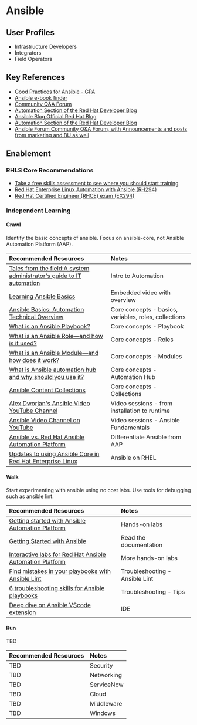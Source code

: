 # Ansible

## User Profiles

* Infrastructure Developers
* Integrators
* Field Operators

## Key References

* [Good Practices for Ansible - GPA](https://redhat-cop.github.io/automation-good-practices/)
* [Ansible e-book finder](https://ansible.github.io/slides/ebooks)
* [Community Q&A Forum](https://forum.ansible.com/)
* [Automation Section of the Red Hat Developer Blog](https://developers.redhat.com/topics/automation)
* [Ansible Blog Official Red Hat Blog](https://www.redhat.com/en/blog/channel/red-hat-ansible-automation)
* [Automation Section of the Red Hat Developer Blog](https://developers.redhat.com/topics/automation)
* [Ansible Forum Community Q&A Forum, with Announcements and posts from marketing and BU as well](https://forum.ansible.com/)

## Enablement

### RHLS Core Recommendations

* [Take a free skills assessment to see where you should start training](https://skills.ole.redhat.com/en)
* [Red Hat Enterprise Linux Automation with Ansible (RH294)](https://www.redhat.com/en/services/training/rh294-red-hat-linux-automation-with-ansible) 
* [Red Hat Certified Engineer (RHCE) exam (EX294)](https://www.redhat.com/en/services/training/ex294-red-hat-certified-engineer-rhce-exam-red-hat-enterprise-linux-9) 

### Independent Learning

#### Crawl

Identify the basic concepts of ansible.   Focus on ansible-core, not Ansible Automation Platform (AAP).

| Recommended Resources | Notes |
| :-------------------- | :---- |
| [Tales from the field:A system administrator's guide to IT automation](https://www.redhat.com/rhdc/managed-files/co-system-administrators-guide-to-IT-automation-ebook-1933814OM-202503-en.pdf)  | Intro to Automation |
| [Learning Ansible Basics](https://www.redhat.com/en/topics/automation/learning-ansible-tutorial) | Embedded video with overview |
| [Ansible Basics: Automation Technical Overview](https://www.redhat.com/en/services/training/do007-ansible-essentials-simplicity-automation-technical-overview) | Core concepts - basics, variables, roles, collections   |
| [What is an Ansible Playbook?](https://www.redhat.com/en/topics/automation/what-is-an-ansible-playbook) | Core concepts - Playbook |
| [What is an Ansible Role—and how is it used?](https://www.redhat.com/en/topics/automation/what-is-an-ansible-role)  | Core concepts - Roles |
| [What is an Ansible Module—and how does it work?](https://www.redhat.com/en/topics/automation/what-is-an-ansible-module#creating-and-sharing-ansible-modules)  | Core concepts - Modules |
| [What is Ansible automation hub and why should you use it?](https://www.redhat.com/en/blog/what-ansible-automation-hub-and-why-should-you-use-it)  | Core concepts - Automation Hub |
| [Ansible Content Collections](https://www.redhat.com/en/technologies/management/ansible/content-collections)  | Core concepts - Collections  |
| [Alex Dworjan's Ansible Video YouTube Channel](https://www.youtube.com/watch?v=goclfp6a2IQ&list=PL2_OBreMn7FqZkvMYt6ATmgC0KAGGJNAN)  | Video sessions - from installation to runtime |
| [Ansible Video Channel on YouTube](https://www.youtube.com/playlist?list=PLdu06OJoEf2ZWrbPxrQwktHsN1wYzYtHx) | Video sessions - Ansible Fundamentals |
| [Ansible vs. Red Hat Ansible Automation Platform](https://www.redhat.com/en/technologies/management/ansible/ansible-vs-red-hat-ansible-automation-platform) | Differentiate Ansible from AAP |
| [Updates to using Ansible Core in Red Hat Enterprise Linux](https://www.redhat.com/en/blog/updates-using-ansible-core-in-rhel#:~:text=RHEL%208.6%20%2F%209.0%20(May%202022,2023)%20included%20Ansible%20Core%202.14) | Ansible on RHEL |

#### Walk

Start experimenting with ansible using no cost labs.  Use tools for debugging such as ansible lint.

| Recommended Resources | Notes |
| :-------------------- | :---- |
| [Getting started with Ansible Automation Platform](https://developers.redhat.com/products/ansible/getting-started#imnewtoansible) | Hands-on labs |
| [Getting Started with Ansible](https://docs.ansible.com/ansible/latest/getting_started/index.html)  | Read the documentation |
| [Interactive labs for Red Hat Ansible Automation Platform](https://www.redhat.com/en/interactive-labs/ansible) | More hands-on labs |
| [Find mistakes in your playbooks with Ansible Lint](https://www.redhat.com/en/blog/ansible-lint)  | Troubleshooting - Ansible Lint |
| [6 troubleshooting skills for Ansible playbooks](https://www.redhat.com/en/blog/troubleshoot-ansible-playbooks)  | Troubleshooting - Tips |
| [Deep dive on Ansible VScode extension](https://www.ansible.com/blog/deep-dive-on-ansible-vscode-extension) | IDE |

#### Run

TBD

| Recommended Resources | Notes |
| :-------------------- | :---- |
| TBD | Security |
| TBD | Networking |
| TBD | ServiceNow |
| TBD | Cloud |
| TBD | Middleware |
| TBD | Windows |
